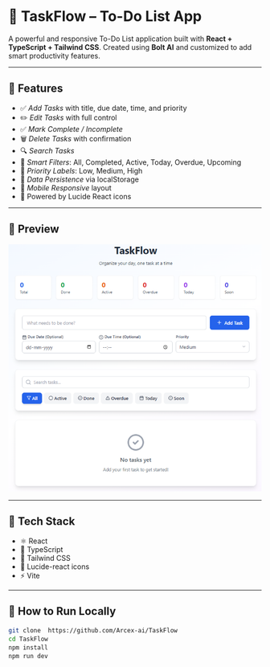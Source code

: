 # 📝 TaskFlow – To-Do List App

A powerful and responsive To-Do List application built with **React + TypeScript + Tailwind CSS**. Created using **Bolt AI** and customized to add smart productivity features.

---

## 🚀 Features

- ✅ *Add Tasks* with title, due date, time, and priority
- ✏️ *Edit Tasks* with full control
- ✅ *Mark Complete / Incomplete*
- 🗑️ *Delete Tasks* with confirmation
- 🔍 *Search Tasks*
- 🧠 *Smart Filters*: All, Completed, Active, Today, Overdue, Upcoming
- 🎯 *Priority Labels*: Low, Medium, High
- 💾 *Data Persistence* via localStorage
- 📱 *Mobile Responsive* layout
- 🎨 Powered by Lucide React icons

---

## 📸 Preview

![TaskFlow Screenshot](brave_screenshot_bolt.new.png)

---

## 🔧 Tech Stack

- ⚛ React
- 🧠 TypeScript
- 💨 Tailwind CSS
- 🎨 Lucide-react icons
- ⚡ Vite

---

## 📂 How to Run Locally

```bash
git clone  https://github.com/Arcex-ai/TaskFlow
cd TaskFlow
npm install
npm run dev


